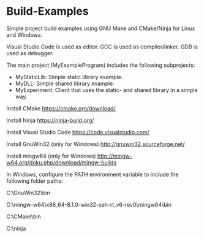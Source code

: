 # Build-Examples
Simple project build examples using GNU Make and CMake/Ninja for Linux and Windows.

Visual Studio Code is used as editor.
GCC is used as compiler/linker.
GDB is used as debugger.

The main project (MyExampleProgram) includes the following subprojects:
- MyStaticLib: Simple static library example.
- MyDLL: Simple shared library example.
- MyExperiment: Client that uses the static- and shared library in a simple way.

Install CMake
https://cmake.org/download/

Install Ninja
https://ninja-build.org/

Install Visual Studio Code
https://code.visualstudio.com/

Install GnuWin32 (only for Windows)
http://gnuwin32.sourceforge.net/

Install mingw64 (only for Windows)
http://mingw-w64.org/doku.php/download/mingw-builds

In Windows, configure the PATH environment variable to include the following folder paths:

C:\GnuWin32\bin

C:\mingw-w64\x86_64-8.1.0-win32-seh-rt_v6-rev0\mingw64\bin

C:\CMake\bin

C:\ninja
